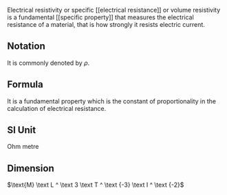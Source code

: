 Electrical resistivity or specific [[electrical resistance]] or volume resistivity is a fundamental [[specific property]] that measures the electrical resistance of a material, that is how strongly it resists electric current.
## Notation
It is commonly denoted by $\rho$.
## Formula
It is a fundamental property which is the constant of proportionality in the calculation of electrical resistance.
## SI Unit
Ohm metre
## Dimension
$\text{M} \text L ^ \text 3 \text T ^ \text {-3} \text I ^ \text {-2}$